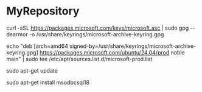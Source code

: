 # MyRepository
curl -sSL https://packages.microsoft.com/keys/microsoft.asc | sudo gpg --dearmor -o /usr/share/keyrings/microsoft-archive-keyring.gpg 

echo "deb [arch=amd64 signed-by=/usr/share/keyrings/microsoft-archive-keyring.gpg] https://packages.microsoft.com/ubuntu/24.04/prod noble main" | sudo tee /etc/apt/sources.list.d/microsoft-prod.list 

sudo apt-get update 

sudo apt-get install msodbcsql18 
